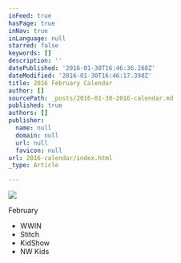 ```yaml
---
inFeed: true
hasPage: true
inNav: true
inLanguage: null
starred: false
keywords: []
description: ''
datePublished: '2016-01-30T16:46:36.268Z'
dateModified: '2016-01-30T16:46:17.398Z'
title: 2016 February Calendar
author: []
sourcePath: _posts/2016-01-30-2016-calendar.md
published: true
authors: []
publisher:
  name: null
  domain: null
  url: null
  favicon: null
url: 2016-calendar/index.html
_type: Article

---
```

![](https://s3-us-west-2.amazonaws.com/the-grid-img/p/836cd687abf3407335b5bd3725127887521d8c45.jpg)

February

* WWIN
* Stitch
* KidShow
* NW Kids